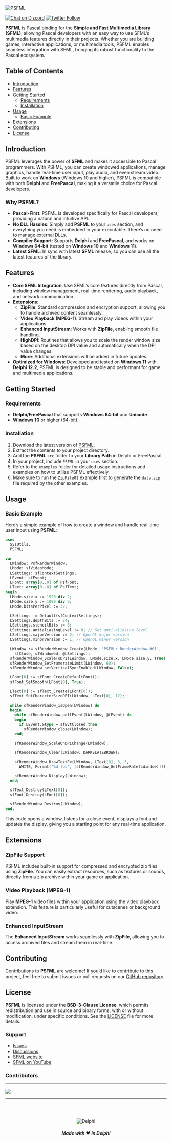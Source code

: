 ![PSFML](media/psfml-logo.png)  

[![Chat on Discord](https://img.shields.io/discord/754884471324672040.svg?logo=discord)](https://discord.gg/tPWjMwK) [![Twitter Follow](https://img.shields.io/twitter/follow/tinyBigGAMES?style=social)](https://twitter.com/tinyBigGAMES)

**PSFML** is Pascal binding for the **Simple and Fast Multimedia Library (SFML)**, allowing  Pascal developers with an easy way to use SFML’s multimedia features directly in their projects. Whether you are building games, interactive applications, or multimedia tools, PSFML enables seamless integration with SFML, bringing its robust functionality to the Pascal ecosystem.

## Table of Contents
- [Introduction](#introduction)
- [Features](#features)
- [Getting Started](#getting-started)
  - [Requirements](#requirements)
  - [Installation](#installation)
- [Usage](#usage)
  - [Basic Example](#basic-example)
- [Extensions](#extensions)
- [Contributing](#contributing)
- [License](#license)

## Introduction

PSFML leverages the power of **SFML** and makes it accessible to Pascal programmers. With PSFML, you can create windowed applications, manage graphics, handle real-time user input, play audio, and even stream video. Built to work on **Windows** (Windows 10 and higher), PSFML is compatible with both **Delphi** and **FreePascal**, making it a versatile choice for Pascal developers.

### Why PSFML?

- **Pascal-First**: PSFML is developed specifically for Pascal developers, providing a natural and intuitive API.
- **No DLL Hassles**: Simply add **PSFML** to your `uses` section, and everything you need is embedded in your executable. There’s no need to manage external DLLs.
- **Compiler Support**: Supports **Delphi** and **FreePascal**, and works on **Windows 64-bit** (tested on **Windows 10** and **Windows 11**).
- **Latest SFML**: In sync with latest **SFML** release, so you can use all the latest features of the library.

## Features

- **Core SFML Integration**: Use SFML’s core features directly from Pascal, including window management, real-time rendering, audio playback, and network communication.
- **Extensions**: 
  - **ZipFile**: Standard compression and encryption support, allowing you to handle archived content seamlessly.
  - **Video Playback (MPEG-1)**: Stream and play videos within your applications.
  - **Enhanced InputStream**: Works with **ZipFile**, enabling smooth file handling.
  - **HighDPI**: Routines that allows you to scale the render window size based on the desktop DPI value and automatically when the DPI value changes.
  - **More**: Additional extensions will be added in future updates.
- **Optimized for Windows**: Developed and tested on **Windows 11** with **Delphi 12.2**, PSFML is designed to be stable and performant for game and multimedia applications.

## Getting Started

### Requirements

- **Delphi/FreePascal** that supports **Windows 64-bit** and **Unicode**.
- **Windows 10** or higher (64-bit).

### Installation

1. Download the latest version of [PSFML](https://github.com/tinyBigGAMES/PSFML/archive/refs/heads/main.zip).
2. Extract the contents to your project directory.
3. Add the **PSFML** `src` folder to your **Library Path** in Delphi or FreePascal.
4. In your project, include `PSFML` in your `uses` section.
5. Refer to the `examples` folder for detailed usage instructions and examples on how to utilize PSFML effectively.
6. Make sure to run the `ZipFile01` example first to generate the `data.zip` file required by the other examples.

## Usage

### Basic Example

Here’s a simple example of how to create a window and handle real-time user input using **PSFML**:

```Pascal
uses
  SysUtils,  
  PSFML;

var
  LWindow: PsfRenderWindow;
  LMode: sfVideoMode;
  LSettings: sfContextSettings;
  LEvent: sfEvent;
  LFont: array[0..0] of PsfFont;
  LText: array[0..0] of PsfText;
begin
  LMode.size.x := 1920 div 2;
  LMode.size.y := 1080 div 2;
  LMode.bitsPerPixel := 32;

  LSettings := Default(sfContextSettings);
  LSettings.depthBits := 24;
  LSettings.stencilBits := 8;
  LSettings.antialiasingLevel := 8; // Set anti-aliasing level
  LSettings.majorVersion := 2; // OpenGL major version
  LSettings.minorVersion := 1; // OpenGL minor version

  LWindow := sfRenderWindow_Create(LMode, 'PSFML: RenderWindow #01',
    sfClose, sfWindowed, @LSettings);
  sfRenderWindow_ScaleToDPI(LWindow, LMode.size.x, LMode.size.y, True);
  sfRenderWindow_SetFramerateLimit(LWindow, 60);
  sfRenderWindow_setVerticalSyncEnabled(LWindow, False);

  LFont[0] := sfFont_CreateDefaultFont();
  sfFont_SetSmooth(LFont[0], True);

  LText[0] := sfText_Create(LFont[0]);
  sfText_SetCharacterSizeDPI(LWindow, LText[0], 12);

  while sfRenderWindow_isOpen(LWindow) do
  begin
    while sfRenderWindow_pollEvent(LWindow, @LEvent) do
    begin
      if LEvent.&type = sfEvtClosed then
        sfRenderWindow_close(LWindow);
    end;

    sfRenderWindow_ScaleOnDPIChange(LWindow);

    sfRenderWindow_Clear(LWindow, DARKSLATEBROWN);

    sfRenderWindow_DrawTextEx(LWindow, LText[0], 3, 3,
      WHITE, Format('%d fps', [sfRenderWindow_GetFrameRate(LWindow)]));

    sfRenderWindow_Display(LWindow);
  end;

  sfText_Destroy(LText[0]);
  sfFont_Destroy(LFont[0]);

  sfRenderWindow_Destroy(LWindow);
end.
```

This code opens a window, listens for a close event, displays a font and updates the display, giving you a starting point for any real-time application.

## Extensions

### ZipFile Support

PSFML includes built-in support for compressed and encrypted zip files using **ZipFile**. You can easily extract resources, such as textures or sounds, directly from a zip archive within your game or application.

### Video Playback (MPEG-1)

Play **MPEG-1** video files within your application using the video playback extension. This feature is particularly useful for cutscenes or background video.

### Enhanced InputStream

The **Enhanced InputStream** works seamlessly with **ZipFile**, allowing you to access archived files and stream them in real-time.

## Contributing

Contributions to **PSFML** are welcome! If you’d like to contribute to this project, feel free to submit issues or pull requests on our [GitHub repository](https://github.com/tinyBigGAMES/PSFML).

## License

**PSFML** is licensed under the **BSD-3-Clause License**, which permits redistribution and use in source and binary forms, with or without modification, under specific conditions. See the [LICENSE](https://github.com/tinyBigGAMES/PSFML?tab=BSD-3-Clause-1-ov-file#BSD-3-Clause-1-ov-file) file for more details.



### Support
- <a href="https://github.com/tinyBigGAMES/PSFML/issues" target="_blank">Issues</a>
- <a href="https://github.com/tinyBigGAMES/PSFML/discussions" target="_blank">Discussions</a>
- <a href="https://www.sfml-dev.org/" target="_blank">SFML website</a>
- <a href="https://www.youtube.com/results?search_query=SFML&sp=CAI%253D" target="_blank">SFML on YouTube</a>

### Contributors
------------
<a href="https://github.com/tinyBigGAMES/PSFML/graphs/contributors">
  <img src="https://contrib.rocks/image?repo=tinyBigGAMES/PSFML&max=500&columns=20&anon=1" />
</a>

------------
</br></br>
<p align="center">
<img src="media/delphi.png" alt="Delphi">
</p>
<h5 align="center">


Made with :heart: in Delphi
</h5>